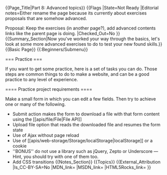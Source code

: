 {{Page_Title|Part 8: Advanced topics}}
{{Flags
|State=Not Ready
|Editorial notes=Either rename the page because its currently about exercises proposals that are somehow advanced.

Proposal: Keep the exercises (in another page?), add advanced contents links like the parent page is doing.
|Checked_Out=No
}}
{{Summary_Section|Now you've worked your way through the basics, let's look at some more advanced exercises to do to test your new found skills.}}
{{Basic Page}}
{{:Beginners/Submenu}}

=== Practice ===

If you want to get some practice, here is a set of tasks you can do. Those steps are common things to do to make a website, and can be a good practice to any level of experience.

==== Practice project requirements ====

Make a small form in which you can edit a few fields. Then try to achieve one or many of the following.

* Submit action makes the form to download a file with that form content using the [[apis/file/File|File API]]
* Upload file option that reads the downloaded file and resumes the form state
* Use of Ajax without page reload
* Use of [[apis/web-storage/Storage/localStorage|localStorage]] or a cookie
* ''BONUS'' do not use a library such as jQuery, Zepto or Underscore — Hint, you should try with one of them too.
* Add CSS transitions
{{Notes_Section}}
{{Topics}}
{{External_Attribution
|Is_CC-BY-SA=No
|MDN_link=
|MSDN_link=
|HTML5Rocks_link=
}}